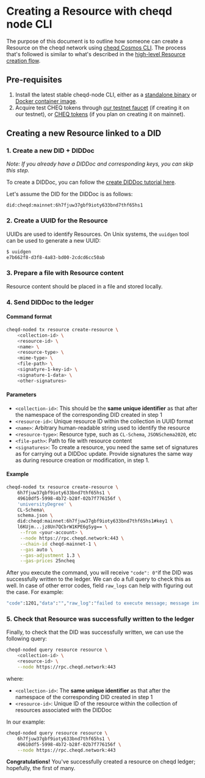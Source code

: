 # Creating a Resource with cheqd node CLI

The purpose of this document is to outline how someone can create a Resource on the cheqd network using [cheqd Cosmos CLI](../../decentralized-identifiers/cheqd-cosmos-cli/README.md). The process that's followed is similar to what's described in the [high-level Resource creation flow](../creating-a-resource.md).

## Pre-requisites

1. Install the latest stable cheqd-node CLI, either as a [standalone binary](https://github.com/cheqd/cheqd-node/releases/latest) or [Docker container image](https://github.com/cheqd/cheqd-node/pkgs/container/cheqd-cli).
2. Acquire test CHEQ tokens through [our testnet faucet](https://testnet-faucet.cheqd.io) (if creating it on our testnet), or [CHEQ tokens](https://app.osmosis.zone/?from=OSMO&to=CHEQ) (if you plan on creating it on mainnet).

## Creating a new Resource linked to a DID

### 1. Create a new DID + DIDDoc

*Note: If you already have a DIDDoc and corresponding keys, you can skip this step.*

To create a DIDDoc, you can follow the [create DIDDoc tutorial here](../../dids/cheqd-cosmos-cli/create-did-and-did-document.md).

Let's assume the DID for the DIDDoc is as follows:

`did:cheqd:mainnet:6h7fjuw37gbf9ioty633bnd7thf65hs1`

### 2. Create a UUID for the Resource

UUIDs are used to identify Resources. On Unix systems, the `uuidgen` tool can be used to generate a new UUID:

```bash
$ uuidgen
e7b662f8-d3f8-4a83-bd00-2cdcd6cc50ab
```

### 3. Prepare a file with Resource content

Resource content should be placed in a file and stored locally.

### 4. Send DIDDoc to the ledger

#### Command format

```bash
cheqd-noded tx resource create-resource \
    <collection-id> \
    <resource-id> \
    <name> \
    <resource-type> \
    <mime-type> \
    <file-path> \
    <signatyre-1-key-id> \
    <signature-1-data> \
    <other-signatures>
```

#### Parameters

* `<collection-id>`: This should be the **same unique identifier** as that after the namespace of the corresponding DID created in step 1
* `<resource-id>`: Unique resource ID within the collection in UUID format
* `<name>`: Arbitrary human-readable string used to identify the resource
* `<resource-type>`: Resource type, such as `CL-Schema`, `JSONSchema2020`, etc
* `<file-path>`: Path to file with resource content
* `<signatures>`: To create a resource, you need the same set of signatures as for carrying out a DIDDoc update. Provide signatures the same way as during resource creation or modification, in step 1.

#### Example

```bash
cheqd-noded tx resource create-resource \
    6h7fjuw37gbf9ioty633bnd7thf65hs1 \
    49610df5-5998-4b72-b28f-02b7f776156f \
    'universityDegree' \
    CL-Schema\
    schema.json \
    did:cheqd:mainnet:6h7fjuw37gbf9ioty633bnd7thf65hs1#key1 \
    l6KUjm...jz8Un7QCbrW1KPE6gSyg== \
     --from <your-account> \
     --node https://rpc.cheqd.network:443 \
     --chain-id cheqd-mainnet-1 \
     --gas auto \
     --gas-adjustment 1.3 \
     --gas-prices 25ncheq
```

After you execute the command, you will receive `"code": 0"`if the DID was successfully written to the ledger. We can do a full query to check this as well. In case of other error codes, field `raw_logs` can help with figuring out the case. For example:

```bash
"code":1201,"data":"","raw_log":"failed to execute message; message index: 0: id:cheqd:testnet:fcbarcelona: DID Doc not found"
```

### 5. Check that Resource was successfully written to the ledger

Finally, to check that the DID was successfully written, we can use the following query:

```bash
cheqd-noded query resource resource \
    <collection-id> \
    <resource-id> \
    --node https://rpc.cheqd.network:443
```

where:

* `<collection-id>`: The **same unique identifier** as that after the namespace of the corresponding DID created in step 1
* `<resource-id>`: Unique ID of the resource within the collection of resources associated with the DIDDoc

In our example:

```bash
cheqd-noded query resource resource \
    6h7fjuw37gbf9ioty633bnd7thf65hs1 \
    49610df5-5998-4b72-b28f-02b7f776156f \
    --node https://rpc.cheqd.network:443
```

**Congratulations!** You've successfully created a resource on cheqd ledger; hopefully, the first of many.
